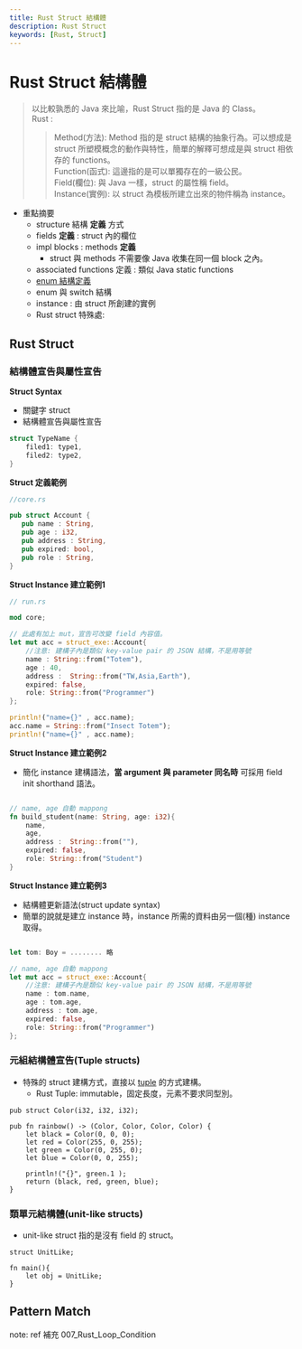 ```yaml
---
title: Rust Struct 結構體
description: Rust Struct
keywords: [Rust, Struct]
---
```


# Rust Struct 結構體
> 以比較孰悉的 Java 來比喻，Rust Struct 指的是 Java 的 Class。  
> Rust : 
>> Method(方法): Method 指的是 struct 結構的抽象行為。可以想成是 struct 所塑模概念的動作與特性，簡單的解釋可想成是與 struct 相依存的 functions。  
>> Function(函式): 這邊指的是可以單獨存在的一級公民。    
>> Field(欄位): 與 Java 一樣，struct 的屬性稱 field。  
>> Instance(實例): 以 struct 為模板所建立出來的物件稱為 instance。  

* 重點摘要
    * structure 結構 **定義** 方式  
    * fields **定義** : struct 內的欄位  
    * impl blocks : methods **定義**   
        * struct 與 methods 不需要像 Java 收集在同一個 block 之內。  
    * associated functions 定義 : 類似 Java static functions  
    * [enum 結構定義](./Rust_Enum_Match#enum)  
    * enum 與 switch 結構  
    * instance : 由 struct 所創建的實例 
    * Rust struct 特殊處:  
    
## Rust Struct

### 結構體宣告與屬性宣告

__Struct Syntax__
* 關鍵字 struct
* 結構體宣告與屬性宣告

```rust
struct TypeName {
    filed1: type1,
    filed2: type2,
}
```

__Struct 定義範例__

```rust
//core.rs

pub struct Account {
   pub name : String,
   pub age : i32,
   pub address : String,
   pub expired: bool,
   pub role : String,
}

```

__**Struct Instance 建立範例1**__

```rust
// run.rs

mod core;

// 此處有加上 mut，宣告可改變 field 內容值。  
let mut acc = struct_exe::Account{
    //注意: 建構子內是類似 key-value pair 的 JSON 結構，不是用等號
    name : String::from("Totem"),
    age : 40,
    address :  String::from("TW,Asia,Earth"),
    expired: false,
    role: String::from("Programmer")
};

println!("name={}" , acc.name);
acc.name = String::from("Insect Totem");
println!("name={}" , acc.name);

```

__Struct Instance 建立範例2__
* 簡化 instance 建構語法，**當 argument 與 parameter 同名時** 可採用 field init shorthand 語法。    


```rust

// name, age 自動 mappong
fn build_student(name: String, age: i32){
    name,
    age,
    address :  String::from(""),
    expired: false,
    role: String::from("Student")
}

```

__Struct Instance 建立範例3__
* 結構體更新語法(struct update syntax)  
* 簡單的說就是建立 instance 時，instance 所需的資料由另一個(種) instance 取得。  

```rust

let tom: Boy = ........ 略

// name, age 自動 mappong
let mut acc = struct_exe::Account{
    //注意: 建構子內是類似 key-value pair 的 JSON 結構，不是用等號
    name : tom.name,
    age : tom.age,
    address : tom.age,
    expired: false,
    role: String::from("Programmer")
};

```

### 元組結構體宣告(Tuple structs)
* 特殊的 struct 建構方式，直接以 [tuple](./Rust_Data_Type#rust_tuple) 的方式建構。
    * Rust Tuple:  immutable，固定長度，元素不要求同型別。  

```ruet
pub struct Color(i32, i32, i32);

pub fn rainbow() -> (Color, Color, Color, Color) {
    let black = Color(0, 0, 0);
    let red = Color(255, 0, 255);
    let green = Color(0, 255, 0);
    let blue = Color(0, 0, 255);

    println!("{}", green.1 );
    return (black, red, green, blue);
}
```

### 類單元結構體(unit-like structs)
* unit-like struct 指的是沒有 field 的 struct。

```ruust
struct UnitLike;

fn main(){
    let obj = UnitLike;
}

```



## Pattern Match <span id="Rust_Pattern_Match">&nbsp;</span>
note: ref 補充 007_Rust_Loop_Condition

```rust
```
